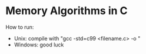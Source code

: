 # Memory Algorithms in C

How to run: 
- Unix: compile with "gcc -std=c99 <filename.c> -o <filename>"
- Windows: good luck
